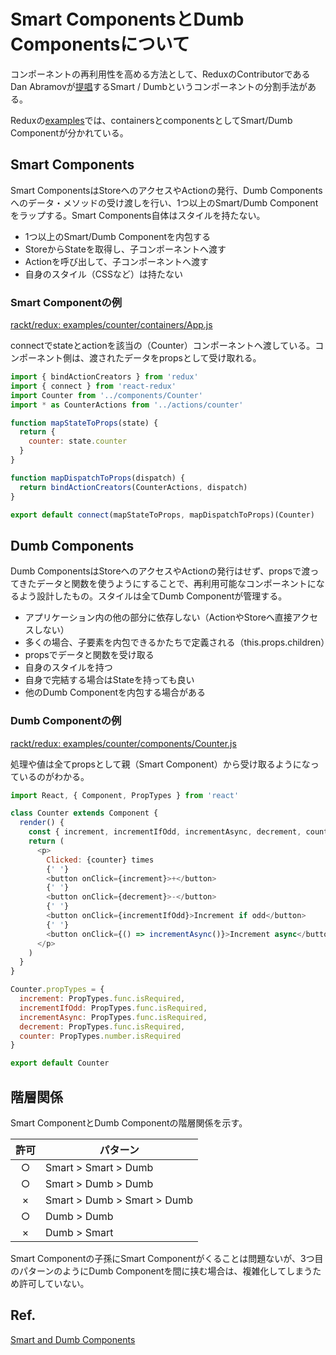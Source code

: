 # Smart ComponentsとDumb Componentsについて

コンポーネントの再利用性を高める方法として、ReduxのContributorであるDan Abramovが[提唱](https://medium.com/@dan_abramov/smart-and-dumb-components-7ca2f9a7c7d0#.9jnqrkmey)するSmart / Dumbというコンポーネントの分割手法がある。

Reduxの[examples](https://github.com/rackt/redux/tree/master/examples)では、containersとcomponentsとしてSmart/Dumb Componentが分かれている。


## Smart Components

Smart ComponentsはStoreへのアクセスやActionの発行、Dumb Componentsへのデータ・メソッドの受け渡しを行い、1つ以上のSmart/Dumb Componentをラップする。Smart Components自体はスタイルを持たない。

- 1つ以上のSmart/Dumb Componentを内包する
- StoreからStateを取得し、子コンポーネントへ渡す
- Actionを呼び出して、子コンポーネントへ渡す
- 自身のスタイル（CSSなど）は持たない

### Smart Componentの例

[rackt/redux: examples/counter/containers/App.js](https://github.com/rackt/redux/blob/master/examples/counter/containers/App.js)

connectでstateとactionを該当の（Counter）コンポーネントへ渡している。コンポーネント側は、渡されたデータをpropsとして受け取れる。

```js
import { bindActionCreators } from 'redux'
import { connect } from 'react-redux'
import Counter from '../components/Counter'
import * as CounterActions from '../actions/counter'

function mapStateToProps(state) {
  return {
    counter: state.counter
  }
}

function mapDispatchToProps(dispatch) {
  return bindActionCreators(CounterActions, dispatch)
}

export default connect(mapStateToProps, mapDispatchToProps)(Counter)
```


## Dumb Components

Dumb ComponentsはStoreへのアクセスやActionの発行はせず、propsで渡ってきたデータと関数を使うようにすることで、再利用可能なコンポーネントになるよう設計したもの。スタイルは全てDumb Componentが管理する。

- アプリケーション内の他の部分に依存しない（ActionやStoreへ直接アクセスしない）
- 多くの場合、子要素を内包できるかたちで定義される（this.props.children）
- propsでデータと関数を受け取る
- 自身のスタイルを持つ
- 自身で完結する場合はStateを持っても良い
- 他のDumb Componentを内包する場合がある

### Dumb Componentの例

[rackt/redux: examples/counter/components/Counter.js](https://github.com/rackt/redux/blob/master/examples/counter/components/Counter.js)

処理や値は全てpropsとして親（Smart Component）から受け取るようになっているのがわかる。

```js
import React, { Component, PropTypes } from 'react'

class Counter extends Component {
  render() {
    const { increment, incrementIfOdd, incrementAsync, decrement, counter } = this.props
    return (
      <p>
        Clicked: {counter} times
        {' '}
        <button onClick={increment}>+</button>
        {' '}
        <button onClick={decrement}>-</button>
        {' '}
        <button onClick={incrementIfOdd}>Increment if odd</button>
        {' '}
        <button onClick={() => incrementAsync()}>Increment async</button>
      </p>
    )
  }
}

Counter.propTypes = {
  increment: PropTypes.func.isRequired,
  incrementIfOdd: PropTypes.func.isRequired,
  incrementAsync: PropTypes.func.isRequired,
  decrement: PropTypes.func.isRequired,
  counter: PropTypes.number.isRequired
}

export default Counter
```


## 階層関係

Smart ComponentとDumb Componentの階層関係を示す。

許可 | パターン
:---:|---
○ | Smart > Smart > Dumb
○ | Smart > Dumb > Dumb
× | Smart > Dumb > Smart > Dumb
○ | Dumb > Dumb
× | Dumb > Smart

Smart Componentの子孫にSmart Componentがくることは問題ないが、3つ目のパターンのようにDumb Componentを間に挟む場合は、複雑化してしまうため許可していない。

## Ref.

[Smart and Dumb Components](https://medium.com/@dan_abramov/smart-and-dumb-components-7ca2f9a7c7d0#.9jnqrkmey)
